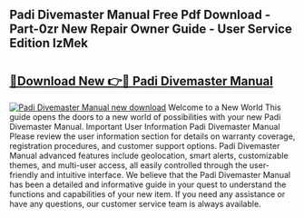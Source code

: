 ## Padi Divemaster Manual Free Pdf Download - Part-0zr New Repair Owner Guide - User Service Edition IzMek

# <h2><a href="http://cf19593.oget.top/?id=Padi+Divemaster+Manual">🔗Download New 👉🔴 Padi Divemaster Manual</a></h2>

[![Padi Divemaster Manual new download](https://i.imgur.com/5g1atiW.png)](http://cf19593.oget.top/?id=Padi+Divemaster+Manual)
Welcome to a New World This guide opens the doors to a new world of possibilities with your new Padi Divemaster Manual. Important User Information Padi Divemaster Manual Please review the user information section for details on warranty coverage, registration procedures, and customer support options. Padi Divemaster Manual advanced features include geolocation, smart alerts, customizable themes, and multi-user access, all easily controlled through the user-friendly and intuitive interface. We believe that the Padi Divemaster Manual has been a detailed and informative guide in your quest to understand the functions and capabilities of your new item. If you need any assistance or have any questions, our customer service team is always available.
